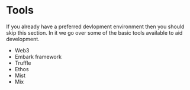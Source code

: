 # Tools

If you already have a preferred devlopment environment then you should skip this section. In it we go over some of the basic tools available to aid development.

* Web3
* Embark framework
* Truffle
* Ethos
* Mist
* Mix